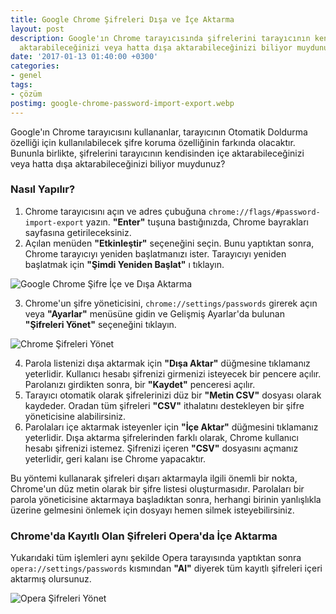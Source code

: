 ```yaml
---
title: Google Chrome Şifreleri Dışa ve İçe Aktarma
layout: post
description: Google'ın Chrome tarayıcısında şifrelerini tarayıcının kendisinden içe
  aktarabileceğinizi veya hatta dışa aktarabileceğinizi biliyor muydunuz?
date: '2017-01-13 01:40:00 +0300'
categories:
- genel
tags:
- çözüm
postimg: google-chrome-password-import-export.webp
---
```


Google'ın Chrome tarayıcısını kullananlar, tarayıcının Otomatik Doldurma özelliği için kullanılabilecek şifre koruma özelliğinin farkında olacaktır. Bununla birlikte, şifrelerini tarayıcının kendisinden içe aktarabileceğinizi veya hatta dışa aktarabileceğinizi biliyor muydunuz?

### Nasıl Yapılır?

1. Chrome tarayıcısını açın ve adres çubuğuna `chrome://flags/#password-import-export` yazın. **"Enter"** tuşuna bastığınızda, Chrome bayrakları sayfasına getirileceksiniz.
2. Açılan menüden **"Etkinleştir"** seçeneğini seçin. Bunu yaptıktan sonra, Chrome tarayıcıyı yeniden başlatmanızı ister. Tarayıcıyı yeniden başlatmak için **"Şimdi Yeniden Başlat"** ı tıklayın.

![Google Chrome Şifre İçe ve Dışa Aktarma](https://ahmetcadirci.com.tr/images/galeri/google-chrome-password-import-export.webp "Google Chrome Şifre İçe ve Dışa Aktarma")

3. Chrome'un şifre yöneticisini, `chrome://settings/passwords` girerek açın veya **"Ayarlar"** menüsüne gidin ve Gelişmiş Ayarlar'da bulunan **"Şifreleri Yönet"** seçeneğini tıklayın.

![Chrome Şifreleri Yönet](https://ahmetcadirci.com.tr/images/galeri/chrome-sifreler.webp "Chrome Şifreleri Yönet")

4. Parola listenizi dışa aktarmak için **"Dışa Aktar"** düğmesine tıklamanız yeterlidir. Kullanıcı hesabı şifrenizi girmenizi isteyecek bir pencere açılır. Parolanızı girdikten sonra, bir **"Kaydet"** penceresi açılır.
5. Tarayıcı otomatik olarak şifrelerinizi düz bir **"Metin CSV"** dosyası olarak kaydeder. Oradan tüm şifreleri **"CSV"** ithalatını destekleyen bir şifre yöneticisine alabilirsiniz.
6. Parolaları içe aktarmak isteyenler için **"İçe Aktar"** düğmesini tıklamanız yeterlidir. Dışa aktarma şifrelerinden farklı olarak, Chrome kullanıcı hesabı şifrenizi istemez. Şifrenizi içeren **"CSV"** dosyasını açmanız yeterlidir, geri kalanı ise Chrome yapacaktır.

Bu yöntemi kullanarak şifreleri dışarı aktarmayla ilgili önemli bir nokta, Chrome'un düz metin olarak bir şifre listesi oluşturmasıdır. Parolaları bir parola yöneticisine aktarmaya başladıktan sonra, herhangi birinin yanlışlıkla üzerine gelmesini önlemek için dosyayı hemen silmek isteyebilirsiniz.

### Chrome'da Kayıtlı Olan Şifreleri Opera'da İçe Aktarma

Yukarıdaki tüm işlemleri aynı şekilde Opera tarayısında yaptıktan sonra `opera://settings/passwords` kısmından **"Al"** diyerek tüm kayıtlı şifreleri içeri aktarmış olursunuz.

![Opera Şifreleri Yönet](https://ahmetcadirci.com.tr/images/galeri/opera-sifreler.webp "Opera Şifreleri Yönet")